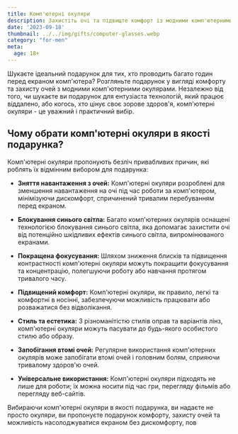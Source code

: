 ```yaml
---
title: Комп'ютерні окуляри
description: Захистіть очі та підвищте комфорт із модними комп'ютерними окулярами.
date: '2023-09-18'
thumbnail: ../../img/gifts/computer-glasses.webp
category: "for-men"
meta:
  age: 18+
---
```

Шукаєте ідеальний подарунок для тих, хто проводить багато годин перед екраном комп'ютера? Розгляньте подарунок у вигляді комфорту та захисту очей з модними комп'ютерними окулярами. Незалежно від того, чи шукаєте ви подарунок для ентузіаста технологій, який працює віддалено, або когось, хто цінує своє зорове здоров'я, комп'ютерні окуляри - це уважний і практичний вибір.

## Чому обрати комп'ютерні окуляри в якості подарунка?

Комп'ютерні окуляри пропонують безліч привабливих причин, які роблять їх відмінним вибором для подарунка:

- **Зняття навантаження з очей:** Комп'ютерні окуляри розроблені для зменшення навантаження на очі під час роботи за комп'ютером, мінімізуючи дискомфорт, спричинений тривалим перебуванням перед екраном.

- **Блокування синього світла:** Багато комп'ютерних окулярів оснащені технологією блокування синього світла, яка допомагає захистити очі від потенційно шкідливих ефектів синього світла, випромінюваного екранами.

- **Покращена фокусування:** Шляхом зниження блисків та підвищення контрастності комп'ютерні окуляри можуть покращити фокусування та концентрацію, полегшуючи роботу або навчання протягом тривалого часу.

- **Підвищений комфорт:** Комп'ютерні окуляри, як правило, легкі та комфортні в носінні, забезпечуючи можливість працювати або розважатися без відволікання.

- **Стиль та естетика:** З різноманітістю стилів оправ та варіантів лінз, комп'ютерні окуляри можуть пасувати до будь-якого особистого стилю або образу.

- **Запобігання втомі очей:** Регулярне використання комп'ютерних окулярів може запобігати втомі очей і головним болям, сприяючи тривалому здоров'ю очей.

- **Універсальне використання:** Комп'ютерні окуляри підходять не лише для роботи; їх можна носити під час гри, перегляду фільмів або перегляду веб-сайтів.

Вибираючи комп'ютерні окуляри в якості подарунка, ви надаєте не просто окуляри, ви пропонуєте подарунок комфорту, захисту очей та можливість насолоджуватися екраном без дискомфорту, пов
